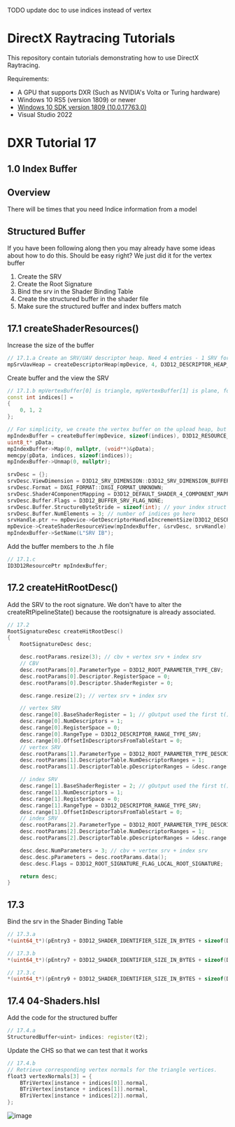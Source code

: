 TODO update doc to use indices instead of vertex

DirectX Raytracing Tutorials
============
This repository contain tutorials demonstrating how to use DirectX Raytracing.

Requirements:
- A GPU that supports DXR (Such as NVIDIA's Volta or Turing hardware)
- Windows 10 RS5 (version 1809) or newer
- [Windows 10 SDK version 1809 (10.0.17763.0)](https://developer.microsoft.com/en-us/windows/downloads/sdk-archive)
- Visual Studio 2022

# DXR Tutorial 17

## 1.0 Index Buffer

## Overview
There will be times that you need Indice information from a model

## Structured Buffer
If you have been following along then you may already have some ideas about how to do this.  Should be easy right? We just did it for the vertex buffer
1.  Create the SRV
2.  Create the Root Signature
3.  Bind the srv in the Shader Binding Table
4.  Create the structured buffer in the shader file
5.  Make sure the structured buffer and index buffers match

## 17.1 createShaderResources()
Increase the size of the buffer
```c++
// 17.1.a Create an SRV/UAV descriptor heap. Need 4 entries - 1 SRV for the scene and 1 UAV for the output, 1 for the vertex information, and now one for the Index buffer
mpSrvUavHeap = createDescriptorHeap(mpDevice, 4, D3D12_DESCRIPTOR_HEAP_TYPE_CBV_SRV_UAV, true);
```
Create buffer and the view the SRV
```c++
// 17.1.b mpVertexBuffer[0] is triangle, mpVertexBuffer[1] is plane, for this excercise we are only doing indices for the triangle
const int indices[] =
{
    0, 1, 2
};

// For simplicity, we create the vertex buffer on the upload heap, but that's not required
mpIndexBuffer = createBuffer(mpDevice, sizeof(indices), D3D12_RESOURCE_FLAG_NONE, D3D12_RESOURCE_STATE_GENERIC_READ, kUploadHeapProps);
uint8_t* pData;
mpIndexBuffer->Map(0, nullptr, (void**)&pData);
memcpy(pData, indices, sizeof(indices));
mpIndexBuffer->Unmap(0, nullptr);

srvDesc = {};
srvDesc.ViewDimension = D3D12_SRV_DIMENSION::D3D12_SRV_DIMENSION_BUFFER;
srvDesc.Format = DXGI_FORMAT::DXGI_FORMAT_UNKNOWN;
srvDesc.Shader4ComponentMapping = D3D12_DEFAULT_SHADER_4_COMPONENT_MAPPING;
srvDesc.Buffer.Flags = D3D12_BUFFER_SRV_FLAG_NONE;
srvDesc.Buffer.StructureByteStride = sizeof(int); // your index struct size goes here
srvDesc.Buffer.NumElements = 3; // number of indices go here
srvHandle.ptr += mpDevice->GetDescriptorHandleIncrementSize(D3D12_DESCRIPTOR_HEAP_TYPE_CBV_SRV_UAV);
mpDevice->CreateShaderResourceView(mpIndexBuffer, &srvDesc, srvHandle);
mpIndexBuffer->SetName(L"SRV IB");
```
Add the buffer members to the .h file
```c++
// 17.1.c
ID3D12ResourcePtr mpIndexBuffer;
```

## 17.2 createHitRootDesc()
Add the SRV to the root signature. We don't have to alter the createRtPipelineState() because the rootsignature is already associated.
```c++
// 17.2
RootSignatureDesc createHitRootDesc()
{
    RootSignatureDesc desc;

    desc.rootParams.resize(3); // cbv + vertex srv + index srv
    // CBV
    desc.rootParams[0].ParameterType = D3D12_ROOT_PARAMETER_TYPE_CBV;
    desc.rootParams[0].Descriptor.RegisterSpace = 0;
    desc.rootParams[0].Descriptor.ShaderRegister = 0;

    desc.range.resize(2); // vertex srv + index srv

    // vertex SRV
    desc.range[0].BaseShaderRegister = 1; // gOutput used the first t() register in the shader
    desc.range[0].NumDescriptors = 1;
    desc.range[0].RegisterSpace = 0;
    desc.range[0].RangeType = D3D12_DESCRIPTOR_RANGE_TYPE_SRV;
    desc.range[0].OffsetInDescriptorsFromTableStart = 0;
    // vertex SRV
    desc.rootParams[1].ParameterType = D3D12_ROOT_PARAMETER_TYPE_DESCRIPTOR_TABLE;
    desc.rootParams[1].DescriptorTable.NumDescriptorRanges = 1;
    desc.rootParams[1].DescriptorTable.pDescriptorRanges = &desc.range[0];

    // index SRV
    desc.range[1].BaseShaderRegister = 2; // gOutput used the first t() register in the shader
    desc.range[1].NumDescriptors = 1;
    desc.range[1].RegisterSpace = 0;
    desc.range[1].RangeType = D3D12_DESCRIPTOR_RANGE_TYPE_SRV;
    desc.range[1].OffsetInDescriptorsFromTableStart = 0;
    // index SRV
    desc.rootParams[2].ParameterType = D3D12_ROOT_PARAMETER_TYPE_DESCRIPTOR_TABLE;
    desc.rootParams[2].DescriptorTable.NumDescriptorRanges = 1;
    desc.rootParams[2].DescriptorTable.pDescriptorRanges = &desc.range[1];

    desc.desc.NumParameters = 3; // cbv + vertex srv + index srv
    desc.desc.pParameters = desc.rootParams.data();
    desc.desc.Flags = D3D12_ROOT_SIGNATURE_FLAG_LOCAL_ROOT_SIGNATURE;

    return desc;
}
```

## 17.3 
Bind the srv in the Shader Binding Table
```c++
// 17.3.a
*(uint64_t*)(pEntry3 + D3D12_SHADER_IDENTIFIER_SIZE_IN_BYTES + sizeof(D3D12_GPU_VIRTUAL_ADDRESS) * 2) = heapStart + mpDevice->GetDescriptorHandleIncrementSize(D3D12_DESCRIPTOR_HEAP_TYPE_CBV_SRV_UAV) * 3; //  index SRV comes 3 after the program id
```
```c++
// 17.3.b
*(uint64_t*)(pEntry7 + D3D12_SHADER_IDENTIFIER_SIZE_IN_BYTES + sizeof(D3D12_GPU_VIRTUAL_ADDRESS) * 2) = heapStart + mpDevice->GetDescriptorHandleIncrementSize(D3D12_DESCRIPTOR_HEAP_TYPE_CBV_SRV_UAV) * 3; // The index SRV comes 3 after the program id
```

```c++
// 17.3.c
*(uint64_t*)(pEntry9 + D3D12_SHADER_IDENTIFIER_SIZE_IN_BYTES + sizeof(D3D12_GPU_VIRTUAL_ADDRESS) * 2) = heapStart + mpDevice->GetDescriptorHandleIncrementSize(D3D12_DESCRIPTOR_HEAP_TYPE_CBV_SRV_UAV) * 3; // The index SRV comes 3 after the program id
```

## 17.4 04-Shaders.hlsl
Add the code for the structured buffer
```c++
// 17.4.a
StructuredBuffer<uint> indices: register(t2);
```
Update the CHS so that we can test that it works
```c++
// 17.4.b
// Retrieve corresponding vertex normals for the triangle vertices.
float3 vertexNormals[3] = {
    BTriVertex[instance + indices[0]].normal,
    BTriVertex[instance + indices[1]].normal,
    BTriVertex[instance + indices[2]].normal,
};
```

![image]()

